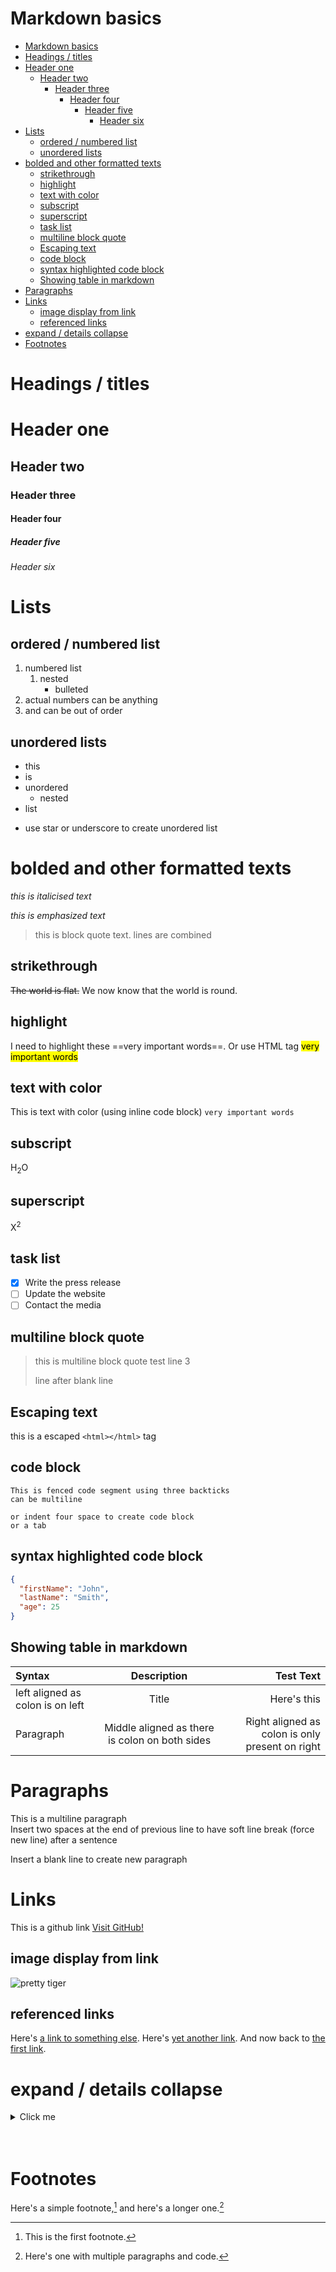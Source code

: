 # Markdown basics

- [Markdown basics](#markdown-basics)
- [Headings / titles](#headings--titles)
- [Header one](#header-one)
  - [Header two](#header-two)
    - [Header three](#header-three)
      - [Header four](#header-four)
        - [Header five](#header-five)
          - [Header six](#header-six)
- [Lists](#lists)
  - [ordered / numbered list](#ordered--numbered-list)
  - [unordered lists](#unordered-lists)
- [bolded and other formatted texts](#bolded-and-other-formatted-texts)
  - [strikethrough](#strikethrough)
  - [highlight](#highlight)
  - [text with color](#text-with-color)
  - [subscript](#subscript)
  - [superscript](#superscript)
  - [task list](#task-list)
  - [multiline block quote](#multiline-block-quote)
  - [Escaping text](#escaping-text)
  - [code block](#code-block)
  - [syntax highlighted code block](#syntax-highlighted-code-block)
  - [Showing table in markdown](#showing-table-in-markdown)
- [Paragraphs](#paragraphs)
- [Links](#links)
  - [image display from link](#image-display-from-link)
  - [referenced links](#referenced-links)
- [expand / details collapse](#expand--details-collapse)
- [Footnotes](#footnotes)


# Headings / titles

# Header one

## Header two

### Header three

#### Header four

##### Header five

###### Header six

# Lists

## ordered / numbered list

1. numbered list
   1. nested
      - bulleted
3. actual numbers can be anything
2. and can be out of order

## unordered lists

- this
- is
- unordered
  - nested
- list

* use star or underscore to create unordered list

# bolded and other formatted texts

_this is italicised text_

*this is emphasized text*
  
>this is block quote text.
>lines are combined

## strikethrough
~~The world is flat.~~ We now know that the world is round.

## highlight

I need to highlight these ==very important words==.
Or use HTML tag <mark>very important words</mark>

## text with color

This is text with color (using inline code block) `very important words`

## subscript
H<sub>2</sub>O

## superscript
X<sup>2</sup>

## task list

- [x] Write the press release
- [ ] Update the website
- [ ] Contact the media

## multiline block quote
> this is 
>multiline block quote
>test line 3
>
>line after blank line

## Escaping text

this is a escaped `<html></html>` tag

## code block
```
This is fenced code segment using three backticks
can be multiline
```

    or indent four space to create code block
    or a tab

## syntax highlighted code block
```json
{
  "firstName": "John",
  "lastName": "Smith",
  "age": 25
}
```

## Showing table in markdown

| Syntax      | Description | Test Text     |
| :---        |    :----:   |          ---: |
| left aligned as colon is on left      | Title       | Here's this   |
| Paragraph   | Middle aligned as there is colon on both sides        | Right aligned as colon is only present on right      |

# Paragraphs

This is a multiline paragraph  
Insert two spaces at the end of previous line to have soft line break (force new line) after a sentence

Insert a blank line to create new paragraph

# Links

This is a github link [Visit GitHub!](www.github.com)

## image display from link
![pretty tiger](https://upload.wikimedia.org/wikipedia/commons/5/56/Tiger.50.jpg)

## referenced links

Here's [a link to something else][another place].
Here's [yet another link][another-link].
And now back to [the first link][another place].

[another place]: www.github.com
[another-link]: www.google.com

# expand / details collapse

<details>
  <summary>Click me</summary>
  
  1. Foo
  2. Bar
     * Baz
     * Qux

</details>
<br></br>

# Footnotes

Here's a simple footnote,[^1] and here's a longer one.[^bignote]

[^1]: This is the first footnote.

[^bignote]: Here's one with multiple paragraphs and code.
